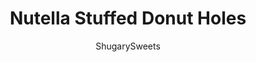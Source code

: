 ---
layout: ../../layouts/MarkdownPostLayout.astro
title: Nutella Stuffed Donut Holes
author: ShugarySweets
pubDate: 2019-01-15
description: "These Nutella Stuffed Donut Holes are the perfect way to start your day. They&#x27;re baked right in a muffin tin so you can have delicious homemade donuts any morning of the week!"
image_url: https://www.shugarysweets.com/wp-content/uploads/2014/05/nutella-stuffed-donuts-3-e1400727591393.jpg
tags: ["Breakfast and Brunch","American"]
calories: 106
protein: 1
carbohydrates: 14
fats: 5
fiber: 0
ingredients: ["1 cup all-purpose flour","1 teaspoon baking powder","1/4 teaspoon kosher salt","1/4 teaspoon cinnamon","1/3 cup granulated sugar","4 Tablespoons unsalted butter, softened","1 large egg","1/3 cup milk","3 Tablespoons melted unsalted butter","1/2 cup granulated sugar","1/2 cup Nutella (chocolate hazelnut spread)"]
serves: 24
time: "28 minutes"
prepTime: "15 minutes"
instructions: ["In a large bowl, add all donut hole ingredients and blend with electric mixer until combined, about 2-3 minutes. Lightly grease mini muffin pan with baking spray. Spoon (using a 1Tbsp scoop) into muffin cups and bake in a 350 degree oven for about 13-15 minutes.","Remove from oven and cool about 5-10 minutes in pan. Flip each donut hole onto it's side, as it makes it easier to fill with Nutella. Fill a piping bag with Nutella, and using a tip (I used a size 5 tip), squirt the Nutella into the side of the donut hole, applying enough pressure to see the donut hole expand. Repeat until all donut holes are filled.","Melt butter and place in small bowl. Add sugar to a separate bowl. Drop donut into the butter, roll around. Then drop into sugar, coating generously. Allow to set (about 10 minutes). ENJOY. These are best enjoyed in 24 hours."]
nutrition: ["106 calories","14 grams carbohydrates","17 milligrams cholesterol","5 grams fat","0 grams fiber","1 grams protein","4 grams saturated fat","50 milligrams sodium","9 grams sugar","0 grams trans fat","1 grams unsaturated fat"]
---